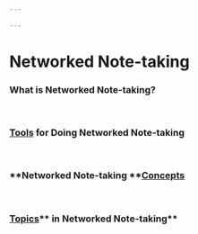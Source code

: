 ```yaml
---

---
```


# Networked Note-taking

### What is **Networked Note-taking?**

 

### <a href="https://brick.do/8352ZeJP1wp6" class="page-link">Tools</a> for Doing Networked Note-taking

 

### **Networked Note-taking **<a href="https://brick.do/WBAqVOAWOeKe" class="page-link">Concepts</a>

 

### <a href="https://brick.do/bEoP6nNyEaO7" class="page-link">Topics</a>** in Networked Note-taking**
